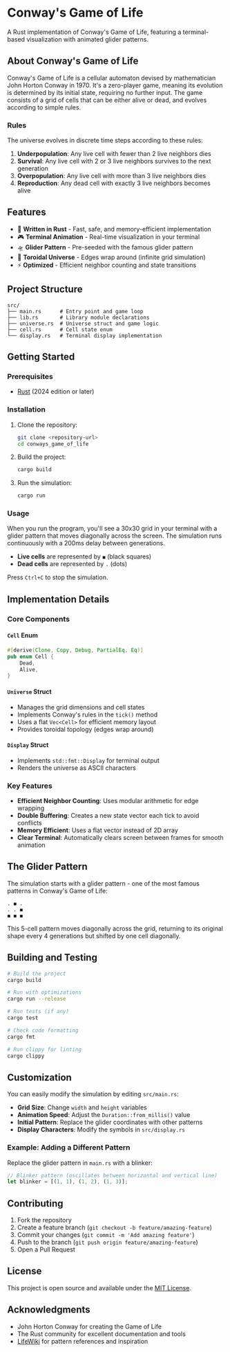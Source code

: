# Conway's Game of Life

A Rust implementation of Conway's Game of Life, featuring a terminal-based visualization with animated glider patterns.

## About Conway's Game of Life

Conway's Game of Life is a cellular automaton devised by mathematician John Horton Conway in 1970. It's a zero-player game, meaning its evolution is determined by its initial state, requiring no further input. The game consists of a grid of cells that can be either alive or dead, and evolves according to simple rules.

### Rules

The universe evolves in discrete time steps according to these rules:

1. **Underpopulation**: Any live cell with fewer than 2 live neighbors dies
2. **Survival**: Any live cell with 2 or 3 live neighbors survives to the next generation
3. **Overpopulation**: Any live cell with more than 3 live neighbors dies
4. **Reproduction**: Any dead cell with exactly 3 live neighbors becomes alive

## Features

- 🦀 **Written in Rust** - Fast, safe, and memory-efficient implementation
- 🎮 **Terminal Animation** - Real-time visualization in your terminal
- 🛸 **Glider Pattern** - Pre-seeded with the famous glider pattern
- 🔄 **Toroidal Universe** - Edges wrap around (infinite grid simulation)
- ⚡ **Optimized** - Efficient neighbor counting and state transitions

## Project Structure

```
src/
├── main.rs      # Entry point and game loop
├── lib.rs       # Library module declarations
├── universe.rs  # Universe struct and game logic
├── cell.rs      # Cell state enum
└── display.rs   # Terminal display implementation
```

## Getting Started

### Prerequisites

- [Rust](https://rustup.rs/) (2024 edition or later)

### Installation

1. Clone the repository:
   ```bash
   git clone <repository-url>
   cd conways_game_of_life
   ```

2. Build the project:
   ```bash
   cargo build
   ```

3. Run the simulation:
   ```bash
   cargo run
   ```

### Usage

When you run the program, you'll see a 30x30 grid in your terminal with a glider pattern that moves diagonally across the screen. The simulation runs continuously with a 200ms delay between generations.

- **Live cells** are represented by `◼` (black squares)
- **Dead cells** are represented by `.` (dots)

Press `Ctrl+C` to stop the simulation.

## Implementation Details

### Core Components

#### `Cell` Enum
```rust
#[derive(Clone, Copy, Debug, PartialEq, Eq)]
pub enum Cell {
    Dead,
    Alive,
}
```

#### `Universe` Struct
- Manages the grid dimensions and cell states
- Implements Conway's rules in the `tick()` method
- Uses a flat `Vec<Cell>` for efficient memory layout
- Provides toroidal topology (edges wrap around)

#### `Display` Struct
- Implements `std::fmt::Display` for terminal output
- Renders the universe as ASCII characters

### Key Features

- **Efficient Neighbor Counting**: Uses modular arithmetic for edge wrapping
- **Double Buffering**: Creates a new state vector each tick to avoid conflicts
- **Memory Efficient**: Uses a flat vector instead of 2D array
- **Clear Terminal**: Automatically clears screen between frames for smooth animation

## The Glider Pattern

The simulation starts with a glider pattern - one of the most famous patterns in Conway's Game of Life:

```
. ◼ .
. . ◼
◼ ◼ ◼
```

This 5-cell pattern moves diagonally across the grid, returning to its original shape every 4 generations but shifted by one cell diagonally.

## Building and Testing

```bash
# Build the project
cargo build

# Run with optimizations
cargo run --release

# Run tests (if any)
cargo test

# Check code formatting
cargo fmt

# Run clippy for linting
cargo clippy
```

## Customization

You can easily modify the simulation by editing `src/main.rs`:

- **Grid Size**: Change `width` and `height` variables
- **Animation Speed**: Adjust the `Duration::from_millis()` value
- **Initial Pattern**: Replace the glider coordinates with other patterns
- **Display Characters**: Modify the symbols in `src/display.rs`

### Example: Adding a Different Pattern

Replace the glider pattern in `main.rs` with a blinker:

```rust
// Blinker pattern (oscillates between horizontal and vertical line)
let blinker = [(1, 1), (1, 2), (1, 3)];
```

## Contributing

1. Fork the repository
2. Create a feature branch (`git checkout -b feature/amazing-feature`)
3. Commit your changes (`git commit -m 'Add amazing feature'`)
4. Push to the branch (`git push origin feature/amazing-feature`)
5. Open a Pull Request

## License

This project is open source and available under the [MIT License](LICENSE).

## Acknowledgments

- John Horton Conway for creating the Game of Life
- The Rust community for excellent documentation and tools
- [LifeWiki](https://conwaylife.com/) for pattern references and inspiration
